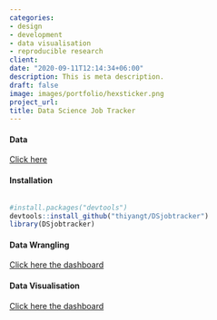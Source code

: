```yaml
---
categories:
- design
- development
- data visualisation
- reproducible research
client: 
date: "2020-09-11T12:14:34+06:00"
description: This is meta description.
draft: false
image: images/portfolio/hexsticker.png
project_url: 
title: Data Science Job Tracker
---
```


#### Data

[Click here](https://github.com/thiyangt/DSjobtracker)

#### Installation

```r

#install.packages("devtools")
devtools::install_github("thiyangt/DSjobtracker")
library(DSjobtracker)
```

#### Data Wrangling

[Click here the dashboard](/DSDataWrangling/dsjobtracker_Documentation.html)

#### Data Visualisation

[Click here the dashboard](/DSjobtrackerVisualisation/scsdashboard.html)


